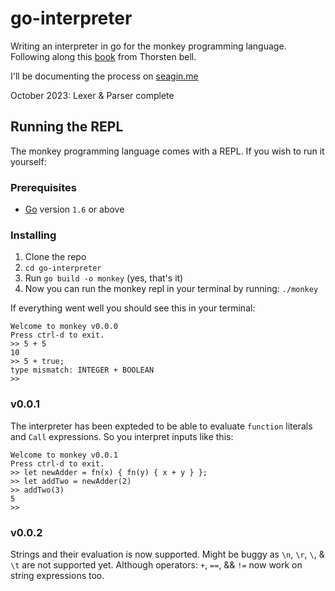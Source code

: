 # go-interpreter
Writing an interpreter in go for the monkey programming language.
Following along this [book](https://interpreterbook.com/) from Thorsten bell.

I'll be documenting the process on [seagin.me](https://www.seagin.me/2023/october)

October 2023: Lexer & Parser complete

## Running the REPL

The monkey programming language comes with a REPL. If you wish to run it yourself:

### Prerequisites

* [Go](https://go.dev/dl/) version `1.6` or above


### Installing
1. Clone the repo
2. `cd go-interpreter`
3. Run `go build -o monkey` (yes, that's it)
4. Now you can run the monkey repl in your terminal by running: `./monkey`

If everything went well you should see this in your terminal:

```
Welcome to monkey v0.0.0
Press ctrl-d to exit.
>> 5 + 5
10
>> 5 + true;
type mismatch: INTEGER + BOOLEAN
>> 

```

### v0.0.1

The interpreter has been expteded to be able to evaluate `function` literals and `Call` expressions. 
So you interpret inputs like this:

```
Welcome to monkey v0.0.1
Press ctrl-d to exit.
>> let newAdder = fn(x) { fn(y) { x + y } };
>> let addTwo = newAdder(2)
>> addTwo(3)
5
>> 
```

### v0.0.2

Strings and their evaluation is now supported. Might be buggy as `\n`, `\r`, `\`, & `\t` are not supported yet.
Although operators: `+`, `==`, && `!=` now work on string expressions too.

